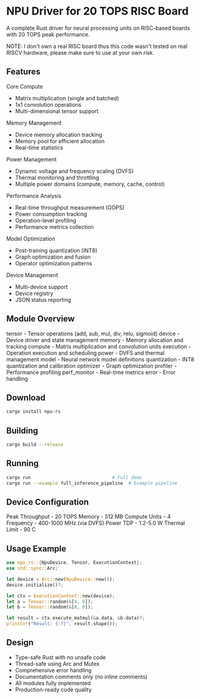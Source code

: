 # NPU Driver for 20 TOPS RISC Board

A complete Rust driver for neural processing units on RISC-based boards with 20 TOPS peak performance.

NOTE: I don't own a real RISC board thus this code wasn't tested on real RISCV hardware, please make sure to use at your own risk.

## Features

Core Compute
  - Matrix multiplication (single and batched)
  - 1x1 convolution operations
  - Multi-dimensional tensor support

Memory Management
  - Device memory allocation tracking
  - Memory pool for efficient allocation
  - Real-time statistics

Power Management
  - Dynamic voltage and frequency scaling (DVFS)
  - Thermal monitoring and throttling
  - Multiple power domains (compute, memory, cache, control)

Performance Analysis
  - Real-time throughput measurement (GOPS)
  - Power consumption tracking
  - Operation-level profiling
  - Performance metrics collection

Model Optimization
  - Post-training quantization (INT8)
  - Graph optimization and fusion
  - Operator optimization patterns

Device Management
  - Multi-device support
  - Device registry
  - JSON status reporting

## Module Overview

tensor       - Tensor operations (add, sub, mul, div, relu, sigmoid)
device       - Device driver and state management
memory       - Memory allocation and tracking
compute      - Matrix multiplication and convolution units
execution    - Operation execution and scheduling
power        - DVFS and thermal management
model        - Neural network model definitions
quantization - INT8 quantization and calibration
optimizer    - Graph optimization
profiler     - Performance profiling
perf_monitor - Real-time metrics
error        - Error handling

## Download

```bash
cargo install npu-rs
```

## Building

```bash
cargo build --release
```

## Running

```bash
cargo run                              # Full demo
cargo run --example full_inference_pipeline  # Example pipeline
```

## Device Configuration

Peak Throughput  - 20 TOPS
Memory           - 512 MB
Compute Units    - 4
Frequency        - 400-1000 MHz (via DVFS)
Power TDP        - 1.2-5.0 W
Thermal Limit    - 90 C

## Usage Example

```rust
use npu_rs::{NpuDevice, Tensor, ExecutionContext};
use std::sync::Arc;

let device = Arc::new(NpuDevice::new());
device.initialize()?;

let ctx = ExecutionContext::new(device);
let a = Tensor::random(&[4, 8]);
let b = Tensor::random(&[8, 6]);

let result = ctx.execute_matmul(&a.data, &b.data)?;
println!("Result: {:?}", result.shape());
```

## Design

- Type-safe Rust with no unsafe code
- Thread-safe using Arc and Mutex
- Comprehensive error handling
- Documentation comments only (no inline comments)
- All modules fully implemented
- Production-ready code quality
